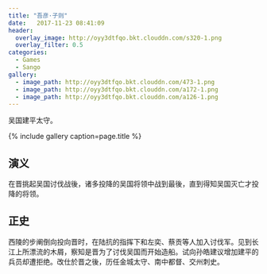 ```yaml
---
title: "吾彦·子则"
date:   2017-11-23 08:41:09
header:
  overlay_image: http://oyy3dtfqo.bkt.clouddn.com/s320-1.png
  overlay_filter: 0.5
categories:
  - Games
  - Sango
gallery:
  - image_path: http://oyy3dtfqo.bkt.clouddn.com/473-1.png
  - image_path: http://oyy3dtfqo.bkt.clouddn.com/a172-1.png
  - image_path: http://oyy3dtfqo.bkt.clouddn.com/a126-1.png
---
```


吴国建平太守。

{% include gallery caption=page.title %}

## 演义

在晋挑起吴国讨伐战後，诸多投降的吴国将领中战到最後，直到得知吴国灭亡才投降的将领。

## 正史

西陵的步阐倒向投向晋时，在陆抗的指挥下和左奕、蔡贡等人加入讨伐军。见到长江上所漂流的木屑，察知是晋为了讨伐吴国而开始造船。试向孙皓建议增加建平的兵员却遭拒绝。改仕於晋之後，历任金城太守、南中都督、交州刺史。